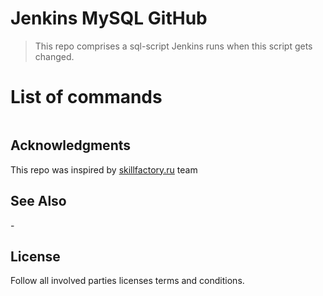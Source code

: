# Jenkins MySQL GitHub
> This repo comprises a sql-script Jenkins runs when this script gets changed.

# List of commands
```bash

```

## Acknowledgments
This repo was inspired by [skillfactory.ru](https://skillfactory.ru/devops#syllabus) team

## See Also
-[]()

## License
Follow all involved parties licenses terms and conditions.